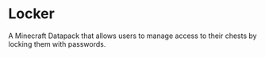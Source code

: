 # Locker
A Minecraft Datapack that allows users to manage access to their chests by locking them with passwords.
